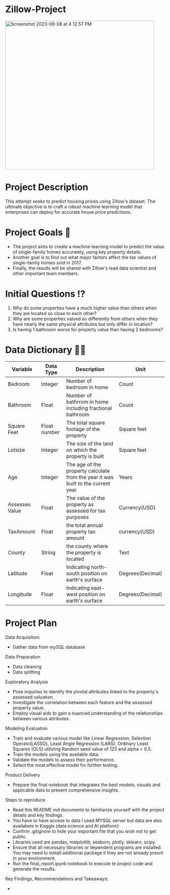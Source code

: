 # Zillow-Project

<img width="470" alt="Screenshot 2023-09-08 at 4 12 57 PM" src="https://github.com/NISHAKUNWAR053/Zillow-Project/assets/136507682/7f416aa5-03c1-4602-9ad5-f1baaa0eca08">


# Project Description

This attempt seeks to predict housing prices using Zillow's dataset. The ultimate objective is to craft a robust machine learning model that enterprises can deploy for accurate house price predictions.

# Project Goals 🥅
- The project aims to create a machine learning model to predict the value of single-family homes accurately, using key property details.
- Another goal is to find out what major factors affect the tax values of single-family homes sold in 2017.
- Finally, the results will be shared with Zillow's lead data scientist and other important team members.

# Initial Questions ⁉️
1. Why do some properties have a much higher value than others when they are located so close to each other?
2. Why are some properties valued so differently from others when they have nearly the same physical attributes but only differ in location?
3. Is having 1 bathroom worse for property value than having 2 bedrooms?

# Data Dictionary 👩‍💻
| Variable    | Data Type |  Description    | Unit|
| --------  | -------  |  ------- |-------|
| Bedroom | Integer | Number of bedroom in home| Count|
| Bathroom| Float | Number of bathrrom in home including fractional bathroom| Count|
|Square Feet| Float number| The total square footage of the property| Square feet|
| Lotsize| Integer| The size of the land on which the property is built| Square feet|
| Age| Integer| The age of the property calculate from the year it was built to the current year| Years|
| Assesses Value| Float| The value of the property as assessed for tax purposes| Currency(USD)
| TaxAmount| Float| the total annual property tax amount| currency(USD)
| County| String| the county where the property is located| Text| Text|
| Latitude| Float| Indicating north-south position on earth's surface| Degrees(Decimal)|
| Longitude| Float| Indicating east-west position on earth's surface| Degrees(Decimal)|



# Project Plan
Data Acquisition
- Gather data from mySQL database

Data Preparation
- Data cleaning
- Data splitting

Exploratory Analysis
- Pose inquiries to identify the pivotal attributes linked to the property's assessed valuation.
- Investigate the correlation between each feature and the assessed property value.
- Employ visual aids to gain a nuanced understanding of the relationships between various attributes.


Modeling Evaluation

- Train and evaluate various model like Linear Regression, Selection Operato(LASSO), Least Angle Regression (LARS), Ordinary Least Squares (OLS) utilizing Random seed value of 123 and alpha = 0.5.
- Train the models using the available data.
- Validate the models to assess their performance.
- Select the most effective model fro further testing.

Product Delivery

- Prepare the final notebook that integrates the best models, visuals and applicable data to present comprehensive insights.

Steps to reproduce

- Read this README.md documents to familiarize yourself with the project details and key findings.
- You have to have access to data I used MYSQL server but data are also availabele in Kaggle (data science and AI platform)
- Confirm .gitignore to hide your important file that you wish not to get public.
- Libraries used are pandas, matplotlib, seaborn, plotly, sklearn, scipy.
- Ensure that all necessary libraries or dependent programs are installed. You may need to install additional package it they are not already presnt in your environment.
- Run the final_report.ipynb notebook to execute te project code and generate the results.

Key Findings, Recommendations and Takeaways:

- 
